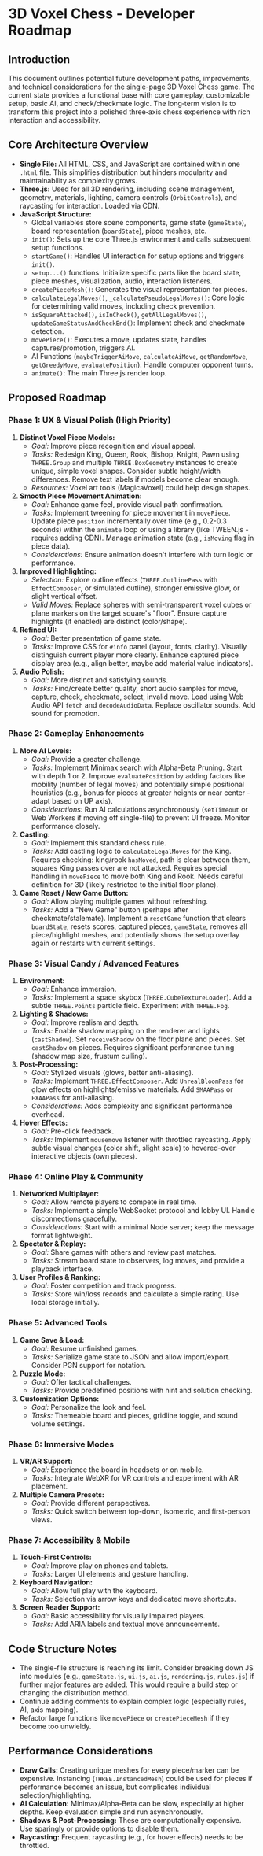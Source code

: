 # 3D Voxel Chess - Developer Roadmap

## Introduction

This document outlines potential future development paths, improvements, and technical considerations for the single-page 3D Voxel Chess game. The current state provides a functional base with core gameplay, customizable setup, basic AI, and check/checkmate logic.
The long‑term vision is to transform this project into a polished three‑axis chess experience with rich interaction and accessibility.

## Core Architecture Overview

*   **Single File:** All HTML, CSS, and JavaScript are contained within one `.html` file. This simplifies distribution but hinders modularity and maintainability as complexity grows.
*   **Three.js:** Used for all 3D rendering, including scene management, geometry, materials, lighting, camera controls (`OrbitControls`), and raycasting for interaction. Loaded via CDN.
*   **JavaScript Structure:**
    *   Global variables store scene components, game state (`gameState`), board representation (`boardState`), piece meshes, etc.
    *   `init()`: Sets up the core Three.js environment and calls subsequent setup functions.
    *   `startGame()`: Handles UI interaction for setup options and triggers `init()`.
    *   `setup...()` functions: Initialize specific parts like the board state, piece meshes, visualization, audio, interaction listeners.
    *   `createPieceMesh()`: Generates the visual representation for pieces.
    *   `calculateLegalMoves()`, `_calculatePseudoLegalMoves()`: Core logic for determining valid moves, including check prevention.
    *   `isSquareAttacked()`, `isInCheck()`, `getAllLegalMoves()`, `updateGameStatusAndCheckEnd()`: Implement check and checkmate detection.
    *   `movePiece()`: Executes a move, updates state, handles captures/promotion, triggers AI.
    *   AI Functions (`maybeTriggerAiMove`, `calculateAiMove`, `getRandomMove`, `getGreedyMove`, `evaluatePosition`): Handle computer opponent turns.
    *   `animate()`: The main Three.js render loop.

## Proposed Roadmap

### Phase 1: UX & Visual Polish (High Priority)

1.  **Distinct Voxel Piece Models:**
    *   *Goal:* Improve piece recognition and visual appeal.
    *   *Tasks:* Redesign King, Queen, Rook, Bishop, Knight, Pawn using `THREE.Group` and multiple `THREE.BoxGeometry` instances to create unique, simple voxel shapes. Consider subtle height/width differences. Remove text labels if models become clear enough.
    *   *Resources:* Voxel art tools (MagicaVoxel) could help design shapes.
2.  **Smooth Piece Movement Animation:**
    *   *Goal:* Enhance game feel, provide visual path confirmation.
    *   *Tasks:* Implement tweening for piece movement in `movePiece`. Update piece `position` incrementally over time (e.g., 0.2-0.3 seconds) within the `animate` loop or using a library (like TWEEN.js - requires adding CDN). Manage animation state (e.g., `isMoving` flag in piece data).
    *   *Considerations:* Ensure animation doesn't interfere with turn logic or performance.
3.  **Improved Highlighting:**
    *   *Selection:* Explore outline effects (`THREE.OutlinePass` with `EffectComposer`, or simulated outline), stronger emissive glow, or slight vertical offset.
    *   *Valid Moves:* Replace spheres with semi-transparent voxel cubes or plane markers on the target square's "floor". Ensure capture highlights (if enabled) are distinct (color/shape).
4.  **Refined UI:**
    *   *Goal:* Better presentation of game state.
    *   *Tasks:* Improve CSS for `#info` panel (layout, fonts, clarity). Visually distinguish current player more clearly. Enhance captured piece display area (e.g., align better, maybe add material value indicators).
5.  **Audio Polish:**
    *   *Goal:* More distinct and satisfying sounds.
    *   *Tasks:* Find/create better quality, short audio samples for move, capture, check, checkmate, select, invalid move. Load using Web Audio API `fetch` and `decodeAudioData`. Replace oscillator sounds. Add sound for promotion.

### Phase 2: Gameplay Enhancements

1.  **More AI Levels:**
    *   *Goal:* Provide a greater challenge.
    *   *Tasks:* Implement Minimax search with Alpha-Beta Pruning. Start with depth 1 or 2. Improve `evaluatePosition` by adding factors like mobility (number of legal moves) and potentially simple positional heuristics (e.g., bonus for pieces at greater heights or near center - adapt based on UP axis).
    *   *Considerations:* Run AI calculations asynchronously (`setTimeout` or Web Workers if moving off single-file) to prevent UI freeze. Monitor performance closely.
2.  **Castling:**
    *   *Goal:* Implement this standard chess rule.
    *   *Tasks:* Add castling logic to `calculateLegalMoves` for the King. Requires checking: king/rook `hasMoved`, path is clear between them, squares King passes over are not attacked. Requires special handling in `movePiece` to move both King and Rook. Needs careful definition for 3D (likely restricted to the initial floor plane).
3.  **Game Reset / New Game Button:**
    *   *Goal:* Allow playing multiple games without refreshing.
    *   *Tasks:* Add a "New Game" button (perhaps after checkmate/stalemate). Implement a `resetGame` function that clears `boardState`, resets scores, captured pieces, `gameState`, removes all piece/highlight meshes, and potentially shows the setup overlay again or restarts with current settings.

### Phase 3: Visual Candy / Advanced Features

1.  **Environment:**
    *   *Goal:* Enhance immersion.
    *   *Tasks:* Implement a space skybox (`THREE.CubeTextureLoader`). Add a subtle `THREE.Points` particle field. Experiment with `THREE.Fog`.
2.  **Lighting & Shadows:**
    *   *Goal:* Improve realism and depth.
    *   *Tasks:* Enable shadow mapping on the renderer and lights (`castShadow`). Set `receiveShadow` on the floor plane and pieces. Set `castShadow` on pieces. Requires significant performance tuning (shadow map size, frustum culling).
3.  **Post-Processing:**
    *   *Goal:* Stylized visuals (glows, better anti-aliasing).
    *   *Tasks:* Implement `THREE.EffectComposer`. Add `UnrealBloomPass` for glow effects on highlights/emissive materials. Add `SMAAPass` or `FXAAPass` for anti-aliasing.
    *   *Considerations:* Adds complexity and significant performance overhead.
4.  **Hover Effects:**
    *   *Goal:* Pre-click feedback.
    *   *Tasks:* Implement `mousemove` listener with throttled raycasting. Apply subtle visual changes (color shift, slight scale) to hovered-over interactive objects (own pieces).

### Phase 4: Online Play & Community

1.  **Networked Multiplayer:**
    *   *Goal:* Allow remote players to compete in real time.
    *   *Tasks:* Implement a simple WebSocket protocol and lobby UI. Handle disconnections gracefully.
    *   *Considerations:* Start with a minimal Node server; keep the message format lightweight.
2.  **Spectator & Replay:**
    *   *Goal:* Share games with others and review past matches.
    *   *Tasks:* Stream board state to observers, log moves, and provide a playback interface.
3.  **User Profiles & Ranking:**
    *   *Goal:* Foster competition and track progress.
    *   *Tasks:* Store win/loss records and calculate a simple rating. Use local storage initially.

### Phase 5: Advanced Tools

1.  **Game Save & Load:**
    *   *Goal:* Resume unfinished games.
    *   *Tasks:* Serialize game state to JSON and allow import/export. Consider PGN support for notation.
2.  **Puzzle Mode:**
    *   *Goal:* Offer tactical challenges.
    *   *Tasks:* Provide predefined positions with hint and solution checking.
3.  **Customization Options:**
    *   *Goal:* Personalize the look and feel.
    *   *Tasks:* Themeable board and pieces, gridline toggle, and sound volume settings.

### Phase 6: Immersive Modes

1.  **VR/AR Support:**
    *   *Goal:* Experience the board in headsets or on mobile.
    *   *Tasks:* Integrate WebXR for VR controls and experiment with AR placement.
2.  **Multiple Camera Presets:**
    *   *Goal:* Provide different perspectives.
    *   *Tasks:* Quick switch between top-down, isometric, and first-person views.

### Phase 7: Accessibility & Mobile

1.  **Touch-First Controls:**
    *   *Goal:* Improve play on phones and tablets.
    *   *Tasks:* Larger UI elements and gesture handling.
2.  **Keyboard Navigation:**
    *   *Goal:* Allow full play with the keyboard.
    *   *Tasks:* Selection via arrow keys and dedicated move shortcuts.
3.  **Screen Reader Support:**
    *   *Goal:* Basic accessibility for visually impaired players.
    *   *Tasks:* Add ARIA labels and textual move announcements.

## Code Structure Notes

*   The single-file structure is reaching its limit. Consider breaking down JS into modules (e.g., `gameState.js`, `ui.js`, `ai.js`, `rendering.js`, `rules.js`) if further major features are added. This would require a build step or changing the distribution method.
*   Continue adding comments to explain complex logic (especially rules, AI, axis mapping).
*   Refactor large functions like `movePiece` or `createPieceMesh` if they become too unwieldy.

## Performance Considerations

*   **Draw Calls:** Creating unique meshes for every piece/marker can be expensive. Instancing (`THREE.InstancedMesh`) could be used for pieces if performance becomes an issue, but complicates individual selection/highlighting.
*   **AI Calculation:** Minimax/Alpha-Beta can be slow, especially at higher depths. Keep evaluation simple and run asynchronously.
*   **Shadows & Post-Processing:** These are computationally expensive. Use sparingly or provide options to disable them.
*   **Raycasting:** Frequent raycasting (e.g., for hover effects) needs to be throttled.
